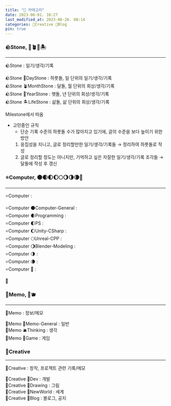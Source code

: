 ```yaml
---
title: "📘 카테고리"
date: 2023-06-01. 10:27
last_modified_at: 2023-06-26. 08:14
categories: 🔖Creative 📘Blog
pin: true
---
```


### 🪨Stone, 🌱🪴🌴🏝️

---

🪨Stone : 일기/생각/기록  

🪨Stone 🌱DayStone : 하룻돌, 일 단위의 일기/생각/기록  
🪨Stone 🪴MonthStone : 달돌, 월 단위의 회상/생각/기록  
🪨Stone 🌴YearStone : 햇돌, 년 단위의 회상/생각/기록  
🪨Stone 🏝️LifeStone : 삶돌, 삶 단위의 회상/생각/기록  

Milestone에서 따옴  

- 고민중인 규칙
  - 단순 기록 수준의 하룻돌 수가 많아지고 있기에, 글의 수준을 보다 높이기 위한 방안
  1. 응집성을 지니고, 글로 정리할만한 일기/생각/기록들 → 정리하여 하룻돌로 작성
  2. 글로 정리할 정도는 아니지만, 기억하고 싶은 자잘한 일기/생각/기록 조각들 → 달돌에 작성 후 갱신

### ⭐Computer, 🌑🌒🌓🌔🌕🌖🌗🌘🌚

---

⭐Computer :  

⭐Computer 🌑Computer-General :  
⭐Computer 🌒Programming :  
⭐Computer 🌓PS :  
⭐Computer 🌔Unity-CSharp :  
⭐Computer 🌕Unreal-CPP :  
⭐Computer 🌖Blender-Modeling :  
⭐Computer 🌗 :  
⭐Computer 🌘 :  
⭐Computer 🌚 :  

💫  

### 🌳Memo, 🥑🫐

---

🌳Memo : 정보/메모  

🌳Memo 🥑Memo-General : 일반  
🌳Memo 🫐Thinking : 생각  
🌳Memo 🍋Game : 게임  

### 🔖Creative

---

🔖Creative : 창작, 프로젝트 관련 기록/메모

🔖Creative 📕Dev : 개발  
🔖Creative 📙Drawing : 그림  
🔖Creative 📗NewWorld : 세계  
🔖Creative 📘Blog : 블로그, 공지  
